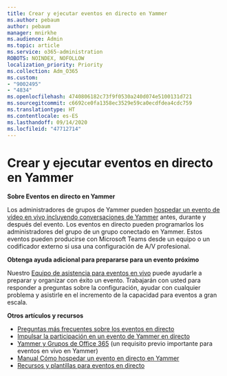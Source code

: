 ```yaml
---
title: Crear y ejecutar eventos en directo en Yammer
ms.author: pebaum
author: pebaum
manager: mnirkhe
ms.audience: Admin
ms.topic: article
ms.service: o365-administration
ROBOTS: NOINDEX, NOFOLLOW
localization_priority: Priority
ms.collection: Adm_O365
ms.custom:
- "9002495"
- "4834"
ms.openlocfilehash: 4740806182c73f9f0530a240d074e5100131d721
ms.sourcegitcommit: c6692ce0fa1358ec3529e59ca0ecdfdea4cdc759
ms.translationtype: HT
ms.contentlocale: es-ES
ms.lasthandoff: 09/14/2020
ms.locfileid: "47712714"
---
```

# <a name="create-and-run-live-events-in-yammer"></a>Crear y ejecutar eventos en directo en Yammer

**Sobre Eventos en directo en Yammer**

Los administradores de grupos de Yammer pueden [hospedar un evento de vídeo en vivo incluyendo conversaciones de Yammer](https://docs.microsoft.com/yammer/manage-yammer-groups/yammer-live-events) antes, durante y después del evento. Los eventos en directo pueden programarlos los administradores del grupo de un grupo conectado en Yammer. Estos eventos pueden producirse con Microsoft Teams desde un equipo o un codificador externo si usa una configuración de A/V profesional.

**Obtenga ayuda adicional para prepararse para un evento próximo**

Nuestro [Equipo de asistencia para eventos en vivo](https://aka.ms/AA87gbh) puede ayudarle a preparar y organizar con éxito un evento. Trabajarán con usted para responder a preguntas sobre la configuración, ayudar con cualquier problema y asistirle en el incremento de la capacidad para eventos a gran escala.

**Otros artículos y recursos**

- [Preguntas más frecuentes sobre los eventos en directo](https://support.office.com/article/43bbd59d-a734-4c8f-923d-6a239d137d34)
- [Impulsar la participación en un evento de Yammer en directo](https://support.office.com/article/drive-engagement-in-a-yammer-live-event-c0244ad8-6dcb-419c-add9-2e4a00543412?ui=en-US&rs=en-US&ad=US)
- [Yammer y Grupos de Office 365](https://docs.microsoft.com/yammer/manage-yammer-groups/yammer-and-office-365-groups) (un requisito previo importante para eventos en vivo en Yammer)
- [Manual Cómo hospedar un evento en directo en Yammer](https://aka.ms/LiveEventsinYammerplaybook)
- [Recursos y plantillas para eventos en directo](https://aka.ms/LiveEventYammerTemplates)
